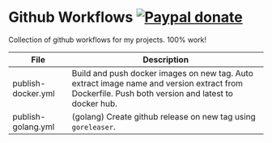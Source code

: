 # Github Workflows [![Paypal donate](https://www.paypalobjects.com/en_US/i/btn/btn_donate_LG.gif)](https://www.paypal.com/donate/?business=HZF49NM9D35SJ&no_recurring=0&currency_code=CAD)

Collection of github workflows for my projects. 100% work!

File|Description
---|---
publish-docker.yml|Build and push docker images on new tag. Auto extract image name and version extract from Dockerfile. Push both version and latest to docker hub.
publish-golang.yml|(golang) Create github release on new tag using `goreleaser`.
